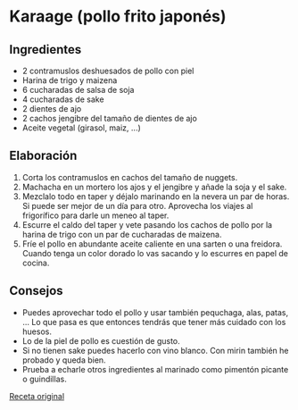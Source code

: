 # Karaage (pollo frito japonés)
## Ingredientes
- 2 contramuslos deshuesados de pollo con piel
- Harina de trigo y maizena
- 6 cucharadas de salsa de soja
- 4 cucharadas de sake
- 2 dientes de ajo
- 2 cachos jengibre del tamaño de dientes de ajo
- Aceite vegetal (girasol, maiz, ...)
## Elaboración
1. Corta los contramuslos en cachos del tamaño de nuggets.
2. Machacha en un mortero los ajos y el jengibre y añade la soja y el sake.
3. Mezclalo todo en taper y déjalo marinando en la nevera un par de horas. Si puede ser mejor de un día para otro. Aprovecha los viajes al frigorífico para darle un meneo al taper.
4. Escurre el caldo del taper y vete pasando los cachos de pollo por la harina de trigo con un par de cucharadas de maizena.
5. Fríe el pollo en abundante aceite caliente en una sarten o una freidora. Cuando tenga un color dorado lo vas sacando y lo escurres en papel de cocina.
## Consejos
- Puedes aprovechar todo el pollo y usar también pequchaga, alas, patas, ... Lo que pasa es que entonces tendrás que tener más cuidado con los huesos.
- Lo de la piel de pollo es cuestión de gusto. 
- Si no tienen sake puedes hacerlo con vino blanco. Con mirin también he probado y queda bien.
- Prueba a echarle otros ingredientes al marinado como pimentón picante o guindillas.

[Receta original](https://japonismo.com/blog/receta-de-tori-no-karaage)